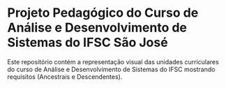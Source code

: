 # Projeto Pedagógico do Curso de Análise e Desenvolvimento de Sistemas do IFSC São José

Este repositório contém a representação visual das unidades curriculares do curso de Análise e Desenvolvimento de Sistemas do IFSC mostrando requisitos (Ancestrais e Descendentes). 
